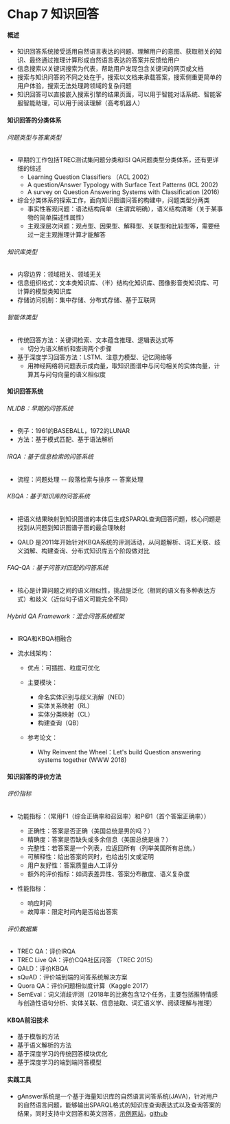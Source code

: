 # Chap 7 知识回答

#### 概述

* 知识回答系统接受适用自然语言表达的问题、理解用户的意图、获取相关的知识、最终通过推理计算形成自然语言表达的答案并反馈给用户
* 信息搜索以关键词搜索为代表，帮助用户发现包含关键词的网页或文档
* 搜索与知识问答的不同之处在于，搜索以文档来承载答案，搜索侧重更简单的用户体验，搜索无法处理跨领域的复杂问题
* 知识回答可以直接嵌入搜索引擎的结果页面，可以用于智能对话系统、智能客服智能助理，可以用于阅读理解（高考机器人）

#### 知识回答的分类体系

###### 问题类型与答案类型

* 早期的工作包括TREC测试集问题分类和ISI QA问题类型分类体系，还有更详细的综述
  * Learning Question Classifiers （ACL 2002）
  * A question/Answer Typology with Surface Text Patterns (ICL 2002)
  * A survey on Question Answering Systems with Classification (2016)
* 综合分类体系的探索工作，面向知识图谱问答的构建中，问题类型分两类
  * 事实性客观问题：语法结构简单（主谓宾明确），语义结构清晰（关于某事物的简单描述性属性）
  * 主观深层次问题：观点型、因果型、解释型、关联型和比较型等，需要经过一定主观推理计算才能解答

###### 知识库类型

* 内容边界：领域相关、领域无关
* 信息组织格式：文本类知识库、（半）结构化知识库、图像影音类知识库、可计算的模型类知识库
* 存储访问机制：集中存储、分布式存储、基于互联网

###### 智能体类型

* 传统回答方法：关键词检索、文本蕴含推理、逻辑表达式等
  * 切分为语义解析和查询两个步骤
* 基于深度学习回答方法：LSTM、注意力模型、记忆网络等
  * 用神经网络将问题表示成向量，取知识图谱中与问句相关的实体向量，计算其与问句向量的语义相似度

#### 知识回答系统

###### NLIDB：早期的问答系统

* 例子：1961的BASEBALL，1972的LUNAR
* 方法：基于模式匹配、基于语法解析

###### IRQA：基于信息检索的问答系统

* 流程：问题处理 -- 段落检索与排序 -- 答案处理

###### KBQA：基于知识库的问答系统

* 把语义结果映射到知识图谱的本体后生成SPARQL查询回答问题，核心问题是找到从问题到知识图谱子图的最合理映射

* QALD 是2011年开始针对KBQA系统的评测活动，从问题解析、词汇关联、歧义消解、构建查询、分布式知识库五个阶段做对比

###### FAQ-QA：基于问答对匹配的问答系统

* 核心是计算问题之间的语义相似性，挑战是泛化（相同的语义有多种表达方式）和歧义（近似句子语义可能完全不同）

###### Hybrid QA Framework：混合问答系统框架

* IRQA和KBQA相融合

* 流水线架构：

  * 优点：可插拔、粒度可优化
  * 主要模块：
    * 命名实体识别与歧义消解（NED）
    * 实体关系映射（RL）
    * 实体分类映射（CL）
    * 构建查询（QB）

  * 参考论文：
    * Why Reinvent the Wheel：Let's build Question answering systems together (WWW 2018)

#### 知识回答的评价方法

###### 评价指标

* 功能指标：（常用F1（综合正确率和召回率）和P@1（首个答案正确率））
  * 正确性：答案是否正确（美国总统是男的吗？）
  * 精确度：答案是否缺失或多余信息（美国总统是谁？）
  * 完整性：若答案是一个列表，应返回所有（列举美国所有总统。）
  * 可解释性：给出答案的同时，也给出引文或证明
  * 用户友好性：答案质量由人工评分
  * 额外的评价指标：如词表差异性、答案分布散度、语义复杂度

* 性能指标：
  * 响应时间
  * 故障率：限定时间内是否给出答案

###### 评价数据集

* TREC QA：评价IRQA
* TREC Live QA：评价CQA社区问答 （TREC 2015）
* QALD：评价KBQA
* sQuAD：评价端到端的问答系统解决方案
* Quora QA：评价问题相似度计算（Kaggle 2017）
* SemEval：词义消歧评测（2018年的比赛包含12个任务，主要包括推特情感与创造性语句分析、实体关联、信息抽取、词汇语义学、阅读理解与推理）

#### KBQA前沿技术

* 基于模版的方法
* 基于语义解析的方法
* 基于深度学习的传统回答模块优化
* 基于深度学习的端到端问答模型

#### 实践工具

* gAnswer系统是一个基于海量知识库的自然语言问答系统(JAVA)，针对用户的自然语言问题，能够输出SPARQL格式的知识库查询表达式以及查询答案的结果，同时支持中文回答和英文回答，[示例网站](ganswer.gstore-pku.com)，[github](https://github.com/pkumod/gAnswer)